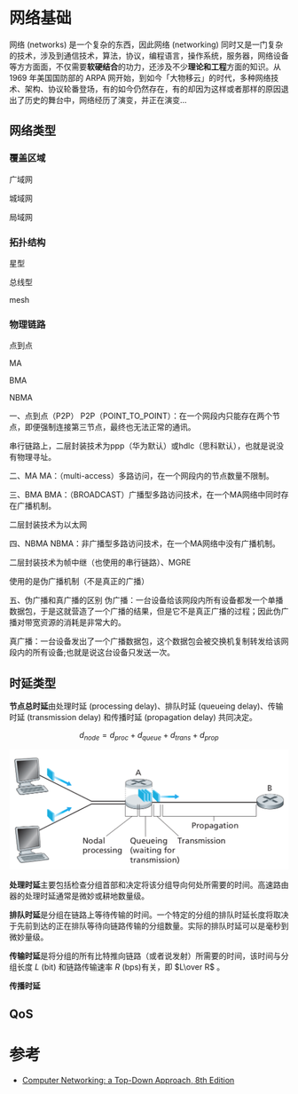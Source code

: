 # 网络基础

网络 (networks) 是一个复杂的东西，因此网络 (networking) 同时又是一门复杂的技术，涉及到通信技术，算法，协议，编程语言，操作系统，服务器，网络设备等方方面面，不仅需要**软硬结合**的功力，还涉及不少**理论和工程**方面的知识。从 1969 年美国国防部的 ARPA 网开始，到如今「大物移云」的时代，多种网络技术、架构、协议轮番登场，有的如今仍然存在，有的却因为这样或者那样的原因退出了历史的舞台中，网络经历了演变，并正在演变...

## 网络类型

### 覆盖区域

广域网

城域网

局域网

### 拓扑结构

星型

总线型

mesh

### 物理链路

点到点

MA

BMA

NBMA

一、点到点（P2P）
P2P（POINT_TO_POINT）：在一个网段内只能存在两个节点，即便强制连接第三节点，最终也无法正常的通讯。

串行链路上，二层封装技术为ppp（华为默认）或hdlc（思科默认），也就是说没有物理寻址。

二、MA
MA：（multi-access）多路访问，在一个网段内的节点数量不限制。

三、BMA
BMA：（BROADCAST）广播型多路访问技术，在一个MA网络中同时存在广播机制。

二层封装技术为以太网

四、NBMA
NBMA：非广播型多路访问技术，在一个MA网络中没有广播机制。

二层封装技术为帧中继（也使用的串行链路）、MGRE

使用的是伪广播机制（不是真正的广播）

五、伪广播和真广播的区别
伪广播：一台设备给该网段内所有设备都发一个单播数据包，于是这就营造了一个广播的结果，但是它不是真正广播的过程；因此伪广播对带宽资源的消耗是非常大的。

真广播：一台设备发出了一个广播数据包，这个数据包会被交换机复制转发给该网段内的所有设备;也就是说这台设备只发送一次。



## 时延类型
**节点总时延**由处理时延 (processing delay)、排队时延 (queueing delay)、传输时延 (transmission delay) 和传播时延 (propagation delay) 共同决定。

$$ d_{node} = d_{proc} + d_{queue} + d_{trans} + d_{prop} $$ 

![image-20221114002600085](basic.assets/image-20221114002600085.png)

**处理时延**主要包括检查分组首部和决定将该分组导向何处所需要的时间。高速路由器的处理时延通常是微妙或耕地数量级。

**排队时延**是分组在链路上等待传输的时间。一个特定的分组的排队时延长度将取决于先前到达的正在排队等待向链路传输的分组数量。实际的排队时延可以是毫秒到微妙量级。

**传输时延**是将分组的所有比特推向链路（或者说发射）所需要的时间，该时间与分组长度 $L$ (bit) 和链路传输速率 $R$ (bps)有关，即 $L\over R$ 。

**传播时延**



## QoS

# 参考
- [Computer Networking: a Top-Down Approach, 8th Edition](https://media.pearsoncmg.com/ph/esm/ecs_kurose_compnetwork_8/cw/)
